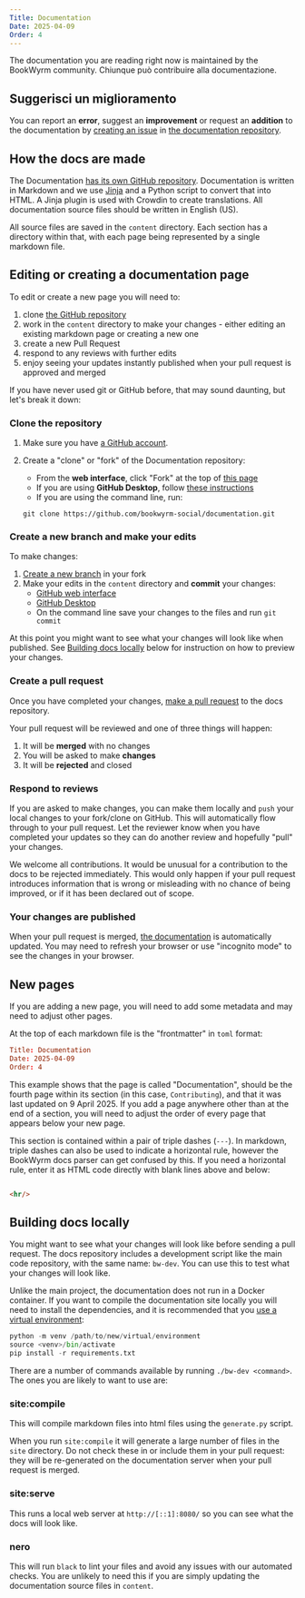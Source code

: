 ```yaml
---
Title: Documentation
Date: 2025-04-09
Order: 4
---
```


The documentation you are reading right now is maintained by the BookWyrm community. Chiunque può contribuire alla documentazione.

## Suggerisci un miglioramento

You can report an **error**, suggest an **improvement** or request an **addition** to the documentation by [creating an issue](https://docs.github.com/en/issues/tracking-your-work-with-issues/using-issues/creating-an-issue) in [the documentation repository](https://github.com/bookwyrm-social/documentation).

## How the docs are made

The Documentation [has its own GitHub repository](https://github.com/bookwyrm-social/documentation). Documentation is written in Markdown and we use [Jinja](https://jinja.palletsprojects.com/en/stable) and a Python script to convert that into HTML. A Jinja plugin is used with Crowdin to create translations. All documentation source files should be written in English (US).

All source files are saved in the `content` directory. Each section has a directory within that, with each page being represented by a single markdown file.

## Editing or creating a documentation page

To edit or create a new page you will need to:

1. clone [the GitHub repository](https://github.com/bookwyrm-social/documentation)
2. work in the `content` directory to make your changes - either editing an existing markdown page or creating a new one
3. create a new Pull Request
4. respond to any reviews with further edits
5. enjoy seeing your updates instantly published when your pull request is approved and merged

If you have never used git or GitHub before, that may sound daunting, but let's break it down:

### Clone the repository

1. Make sure you have [a GitHub account](https://docs.github.com/en/get-started/start-your-journey/creating-an-account-on-github).
2. Create a "clone" or "fork" of the Documentation repository:

   - From the **web interface**, click "Fork" at the top of [this page](https://github.com/bookwyrm-social/documentation)
   - If you are using **GitHub Desktop**, follow [these instructions](https://docs.github.com/en/desktop/adding-and-cloning-repositories/cloning-and-forking-repositories-from-github-desktop)
   - If you are using the command line, run:

   `git clone https://github.com/bookwyrm-social/documentation.git`

### Create a new branch and make your edits

To make changes:

1. [Create a new branch](https://docs.github.com/en/issues/tracking-your-work-with-issues/using-issues/creating-a-branch-for-an-issue) in your fork
2. Make your edits in the `content` directory and **commit** your changes:
   - [GitHub web interface](https://docs.github.com/en/repositories/working-with-files/managing-files/editing-files)
   - [GitHub Desktop](https://docs.github.com/en/desktop/making-changes-in-a-branch/committing-and-reviewing-changes-to-your-project-in-github-desktop)
   - On the command line save your changes to the files and run `git commit`

At this point you might want to see what your changes will look like when published. See [Building docs locally](#building-docs-locally) below for instruction on how to preview your changes.

### Create a pull request

Once you have completed your changes, [make a pull request](https://docs.github.com/en/pull-requests/collaborating-with-pull-requests/proposing-changes-to-your-work-with-pull-requests/creating-a-pull-request) to the docs repository.

Your pull request will be reviewed and one of three things will happen:

1. It will be **merged** with no changes
2. You will be asked to make **changes**
3. It will be **rejected** and closed

### Respond to reviews

If you are asked to make changes, you can make them locally and `push` your local changes to your fork/clone on GitHub. This will automatically flow through to your pull request. Let the reviewer know when you have completed your updates so they can do another review and hopefully "pull" your changes.

We welcome all contributions. It would be unusual for a contribution to the docs to be rejected immediately. This would only happen if your pull request introduces information that is wrong or misleading with no chance of being improved, or if it has been declared out of scope.

### Your changes are published

When your pull request is merged, [the documentation](https://docs.joinbookwyrm.com/) is automatically updated. You may need to refresh your browser or use "incognito mode" to see the changes in your browser.

## New pages

If you are adding a new page, you will need to add some metadata and may need to adjust other pages.

At the top of each markdown file is the "frontmatter" in `toml` format:

```toml
Title: Documentation
Date: 2025-04-09
Order: 4
```

This example shows that the page is called  "Documentation", should be the fourth page within its section (in this case, `Contributing`), and that it was last updated on 9 April 2025. If you add a page anywhere other than at the end of a section, you will need to adjust the order of every page that appears below your new page.

This section is contained within a pair of triple dashes (`---`). In markdown, triple dashes can also be used to indicate a horizontal rule, however the BookWyrm docs parser can get confused by this. If you need a horizontal rule, enter it as HTML code directly with blank lines above and below:

```html

<hr/>

```

## Building docs locally

You might want to see what your changes will look like before sending a pull request. The docs repository includes a development script like the main code repository, with the same name: `bw-dev`. You can use this to test what your changes will look like.

Unlike the main project, the documentation does not run in a Docker container. If you want to compile the documentation site locally you will need to install the dependencies, and it is recommended that you [use a virtual environment](https://docs.python.org/3/library/venv.html):

```py
python -m venv /path/to/new/virtual/environment
source <venv>/bin/activate
pip install -r requirements.txt
```

There are a number of commands available by running `./bw-dev <command>`. The ones you are likely to want to use are:

### site:compile

This will compile markdown files into html files using the `generate.py` script.

When you run `site:compile` it will generate a large number of files in the `site` directory. Do not check these in or include them in your pull request: they will be re-generated on the documentation server when your pull request is merged.

### site:serve

This runs a local web server at `http://[::1]:8080/` so you can see what the docs will look like.

### nero

This will run `black` to lint your files and avoid any issues with our automated checks. You are unlikely to need this if you are simply updating the documentation source files in `content`.
